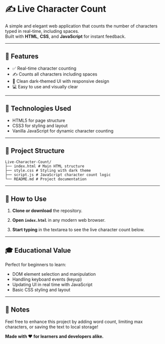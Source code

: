 # ✍️ Live Character Count

A simple and elegant web application that counts the number of characters typed in real-time, including spaces.  
Built with **HTML**, **CSS**, and **JavaScript** for instant feedback.

---

## 🚀 Features

- ✅ Real-time character counting  
- ✍️ Counts all characters including spaces  
- 🎨 Clean dark-themed UI with responsive design  
- 💻 Easy to use and visually clear  

---

## 🧰 Technologies Used

- HTML5 for page structure  
- CSS3 for styling and layout  
- Vanilla JavaScript for dynamic character counting  

---

## 📂 Project Structure

```
Live-Character-Count/
├── index.html # Main HTML structure
├── style.css # Styling with dark theme
├── script.js # JavaScript character count logic
└── README.md # Project documentation
```

---

## 🔧 How to Use

1. **Clone or download** the repository.

2. **Open `index.html`** in any modern web browser.

3. **Start typing** in the textarea to see the live character count below.

---

## 🎓 Educational Value
Perfect for beginners to learn:

- DOM element selection and manipulation  
- Handling keyboard events (keyup)  
- Updating UI in real time with JavaScript  
- Basic CSS styling and layout  

---

## 🙌 Notes
Feel free to enhance this project by adding word count, limiting max characters, or saving the text to local storage!


**Made with ❤️ for learners and developers alike.**
